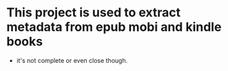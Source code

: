 # This  project is used to extract metadata from epub mobi and kindle books

- it's not complete or even close though.
